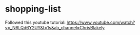 # shopping-list

Followed this youtube tutorial: https://www.youtube.com/watch?v=_N6LQd6Y2UY&t=1s&ab_channel=ChrisBlakely
